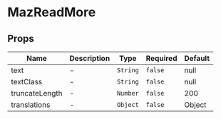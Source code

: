 # MazReadMore

## Props

<!-- @vuese:MazReadMore:props:start -->
|Name|Description|Type|Required|Default|
|---|---|---|---|---|
|text|-|`String`|`false`|null|
|textClass|-|`String`|`false`|null|
|truncateLength|-|`Number`|`false`|200|
|translations|-|`Object`|`false`|Object|

<!-- @vuese:MazReadMore:props:end -->


